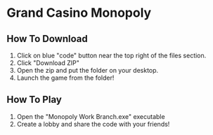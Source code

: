 # Grand Casino Monopoly

## How To Download
1. Click on blue "code" button near the top right of the files section.
2. Click "Download ZIP"
3. Open the zip and put the folder on your desktop.
4. Launch the game from the folder!

## How To Play
1. Open the "Monopoly Work Branch.exe" executable
2. Create a lobby and share the code with your friends!
